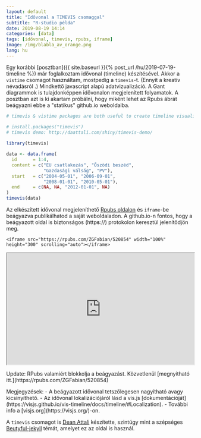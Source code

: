 ```yaml
---
layout: default
title: "Idővonal a TIMEVIS csomaggal"
subtitle: "R-studio példa"
date: 2019-08-19 14:14
categories: [data]
tags: [idővonal, timevis, rpubs, iframe]
image: /img/blabla_av_orange.png
lang: hu
---
```


Egy korábbi [posztban]({{ site.baseurl }}{% post_url /hu/2019-07-19-timeline %}) már foglalkoztam idővonal (timeline) készítésével. Akkor a `vistime` csomagot használtam, mostpedig a `timevis`-t. (Ennyit a kreatív névadásról <span style="font-size: 18px; color: Dodgerblue;"><i class='far fa-flushed' aria-hidden="true"></i></span>.) Mindkettő javascript alapú adatvizualizáció. A Gant diagrammok is tulajdonképpen idővonalon megjelenített folyamatok. A posztban azt is ki akartam próbálni, hogy miként lehet az Rpubs ábrát beágyazni ebbe a "statikus" github.io weboldalba.  

```r
# timevis & vistime packages are both useful to create timeline visualization.

# install.packages("timevis")
# timevis demo: http://daattali.com/shiny/timevis-demo/
  
library(timevis)

data <- data.frame(
  id      = 1:4,
  content = c("EU csatlakozás", "Őszödi beszéd",
              "Gazdasági válság", "PV"),
  start   = c("2004-05-01", "2006-09-01",
              "2008-01-01", "2010-05-01"),
  end     = c(NA, NA, "2012-01-01", NA)
)
timevis(data)
```

Az elkészített idővonal megjeleníthető [Rpubs oldalon](http://rpubs.com/ZGFabian/520854) és `iframe`-be beágyazva publikálhatod a saját weboldaladon. A github.io-n fontos, hogy a beágyazott oldal is biztonságos (http**s**://) protokolon keresztül jelenítődjön meg. 

```
<iframe src="https://rpubs.com/ZGFabian/520854" width="100%" height="300" scrolling="auto"></iframe>
```

<iframe src="https://rpubs.com/ZGFabian/520854" width="100%" height="300" scrolling="auto"></iframe>
<p class="box-warning">
Update: RPubs valamiért blokkolja a beágyazást. Közvetlenül [megnyitható itt.](https://rpubs.com/ZGFabian/520854)
</p>
Megjegyzések:
- A beágyazott idővonal tetszőlegesen nagyítható avagy kicsinyíthető. 
- Az idővonal lokalizációjáról lásd a vis.js [dokumentációját](https://visjs.github.io/vis-timeline/docs/timeline/#Localization). 
- További info a [visjs.org](https://visjs.org/)-on.

A `timevis` csomagot is [Dean Attali](https://deanattali.com/) készítette, szintúgy mint a szépséges [Beutyful-jekyll](https://deanattali.com/beautiful-jekyll/) témát, amelyet ez az oldal is használ.

